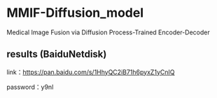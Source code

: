 # MMIF-Diffusion_model
Medical Image Fusion via Diffusion Process-Trained Encoder-Decoder

## results (BaiduNetdisk)
link：https://pan.baidu.com/s/1HhyQC2iB71h6pyxZ1yCnIQ 

password：y9nl 
